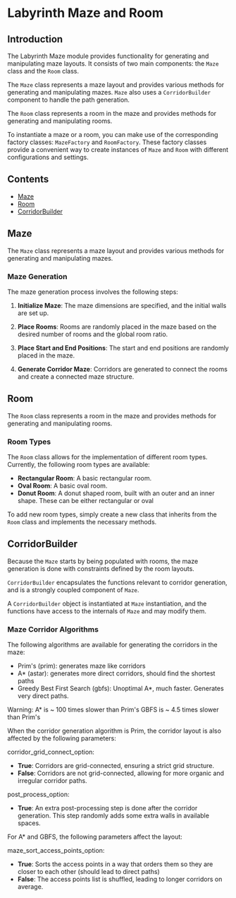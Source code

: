 # Labyrinth Maze and Room

## Introduction

The Labyrinth Maze module provides functionality for generating and manipulating maze layouts. It consists of two main components: the `Maze` class and the `Room` class.

The `Maze` class represents a maze layout and provides various methods for generating and manipulating mazes. `Maze` also uses a `CorridorBuilder` component to handle the path generation.

The `Room` class represents a room in the maze and provides methods for generating and manipulating rooms.

To instantiate a maze or a room, you can make use of the corresponding factory classes: `MazeFactory` and `RoomFactory`. These factory classes provide a convenient way to create instances of `Maze` and `Room` with different configurations and settings.

## Contents

- [Maze](#maze)
- [Room](#room)
- [CorridorBuilder](#corridorbuilder)

## Maze

The `Maze` class represents a maze layout and provides various methods for generating and manipulating mazes.

### Maze Generation

The maze generation process involves the following steps:

1. **Initialize Maze**: The maze dimensions are specified, and the initial walls are set up.

2. **Place Rooms**: Rooms are randomly placed in the maze based on the desired number of rooms and the global room ratio.

3. **Place Start and End Positions**: The start and end positions are randomly placed in the maze.

4. **Generate Corridor Maze**: Corridors are generated to connect the rooms and create a connected maze structure.

## Room

The `Room` class represents a room in the maze and provides methods for generating and manipulating rooms.

### Room Types

The `Room` class allows for the implementation of different room types. Currently, the following room types are available:

- **Rectangular Room**: A basic rectangular room.
- **Oval Room**: A basic oval room.
- **Donut Room**: A donut shaped room, built with an outer and an inner shape. These can be either rectangular or oval

To add new room types, simply create a new class that inherits from the `Room` class and implements the necessary methods.

## CorridorBuilder

Because the `Maze` starts by being populated with rooms, the maze generation is done with constraints defined by the room layouts.

`CorridorBuilder` encapsulates the functions relevant to corridor generation, and is a strongly coupled component of `Maze`.

A `CorridorBuilder` object is instantiated at `Maze` instantiation, and the functions have access to the internals of `Maze` and may modify them.

### Maze Corridor Algorithms

The following algorithms are available for generating the corridors in the maze:

- Prim's (prim): generates maze like corridors
- A* (astar): generates more direct corridors, should find the shortest paths
- Greedy Best First Search (gbfs): Unoptimal A*, much faster. Generates very direct paths.

Warning:
A* is ~ 100 times slower than Prim's
GBFS is ~ 4.5 times slower than Prim's

When the corridor generation algorithm is Prim, the corridor layout is also affected by the following parameters:

corridor_grid_connect_option:

- **True**: Corridors are grid-connected, ensuring a strict grid structure.
- **False**: Corridors are not grid-connected, allowing for more organic and irregular corridor paths.

post_process_option:

- **True**: An extra post-processing step is done after the corridor generation. This step randomly adds some extra walls in available spaces.

For A* and GBFS, the following parameters affect the layout:

maze_sort_access_points_option:

- **True**: Sorts the access points in a way that orders them so they are closer to each other (should lead to direct paths)
- **False**: The access points list is shuffled, leading to longer corridors on average.
